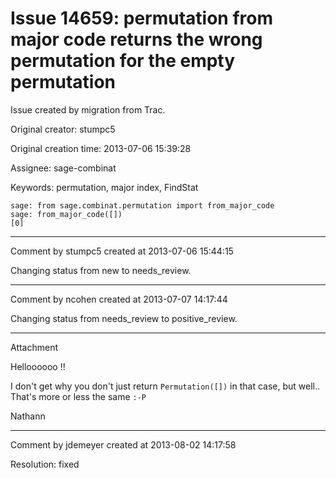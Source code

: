 # Issue 14659: permutation from major code returns the wrong permutation for the empty permutation

Issue created by migration from Trac.

Original creator: stumpc5

Original creation time: 2013-07-06 15:39:28

Assignee: sage-combinat

Keywords: permutation, major index, FindStat


```
sage: from sage.combinat.permutation import from_major_code
sage: from_major_code([])                                  
[0]
```




---

Comment by stumpc5 created at 2013-07-06 15:44:15

Changing status from new to needs_review.


---

Comment by ncohen created at 2013-07-07 14:17:44

Changing status from needs_review to positive_review.


---

Attachment

Helloooooo !!

I don't get why you don't just return `Permutation([])` in that case, but well.. That's more or less the same `:-P`

Nathann


---

Comment by jdemeyer created at 2013-08-02 14:17:58

Resolution: fixed
